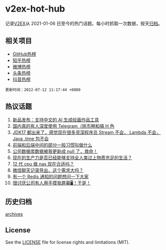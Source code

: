 # v2ex-hot-hub

 记录[V2EX](https://www.v2ex.com/)从 2021-01-06 日至今的热门话题。每小时抓取一次数据，按天[归档](archives)。
 
 ## 相关项目

- [GitHub热榜](https://github.com/snaildev/github-hot-hub)
- [知乎热榜](https://github.com/snaildev/zhihu-hot-hub)
- [微博热榜](https://github.com/snaildev/weibo-hot-hub)
- [头条热榜](https://github.com/snaildev/toutiao-hot-hub)
- [抖音热榜](https://github.com/snaildev/douyin-hot-hub)


 `更新时间：2022-07-12 11:17:44 +0800`

## 热议话题

1. [新品发布：支持中文的 AI 生成绘画作品工具](https://www.v2ex.com/t/865457)
1. [国内真的有人深度使用 Telegram（除币圈和搞 H 色](https://www.v2ex.com/t/865378)
1. [JDK17 都出来了，感觉现在很多资深程序员 Stream 不会， Lambda 不会， Java .time 包不会](https://www.v2ex.com/t/865425)
1. [前端和后端中间的部分一般习惯叫做什么](https://www.v2ex.com/t/865407)
1. [公司数据库数据被我更新成 null 了，救命！](https://www.v2ex.com/t/865464)
1. [现在的生产力是否已经能够支持全人类过上物质充足的生活？](https://www.v2ex.com/t/865415)
1. [12 代 cpu 做 nas 现在合适吗？](https://www.v2ex.com/t/865467)
1. [微信聊天记录导出，这个需求大吗？](https://www.v2ex.com/t/865510)
1. [有一个 Redis 通知的问题想问一下大家](https://www.v2ex.com/t/865511)
1. [很讨厌公司有人用手摸我屏幕🖥！于是！](https://www.v2ex.com/t/865410)

## 历史归档

[archives](archives)

## License

See the [LICENSE](LICENSE) file for license rights and limitations (MIT).
